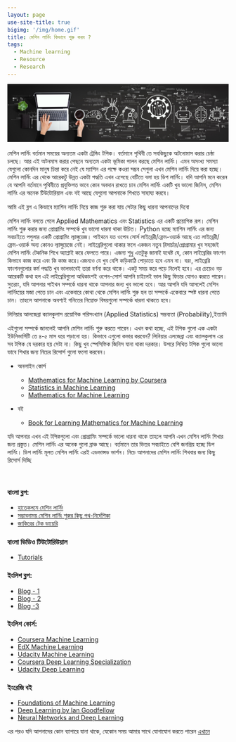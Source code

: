 ```yaml
---
layout: page
use-site-title: true
bigimg: '/img/home.gif'
title: মেশিন লার্নিং কিভাবে শুরু করব ? 
tags:
  - Machine learning
  - Resource
  - Research
---
```

<p align="center">
  <img  src="/img/ml.jpeg">
</p>
মেশিন লার্নিং বর্তমান সময়ের অন্যতম একটা ট্রেন্ডিং টপিক। বর্তমানে পৃথিবী তে সবকিছুকে অটনোমাস করার চেষ্ঠা চলছে। আর এই অটনমাস করার পেছনে অন্যতম একটা ভূমিকা পালন করছে মেশিন লার্নিং। এমন অসংখ্য সমস্যা যেগুলো কোনদিন মানুষ চিন্তা করে নেই যে ম্যাশিন এর পক্ষে কওরা সম্ভব সেগুলা এখন মেশিন লার্নিং দিয়ে করা হচ্ছে। মেশিন লার্নিং এর থেকে আরেকটু উন্নত একটা পদ্ধতি এখন এসেছে যেটিতে বলা হয় ডিপ লার্নিং। যদি আপনি মনে করেন যে আপনি বর্তমানে পৃথিবীতে প্রযুক্তিগত ভাবে কোন অবদান রাখতে চান মেশিন লার্নিং একটি খুব ভালো জিনিস, মেশিন লার্নিং এর অনেক টিউটোরিয়াল এবং বই আছে যেগুলো আপনাকে শিখতে সাহায্য করবে।

আমি এই ব্লগ এ কিভাবে ম্যাশিন লার্নিং নিয়ে কাজ শুরু করা যায় সেটার কিছু ধারনা আপনাদের দিবো

মেশিন লার্নিং বলতে গেলে Applied Mathematics এবং Statistics এর একটি প্রয়োগিক রূপ। মেশিন লার্নিং শুরু করার জন্য প্রোগ্রামিং সম্পর্কে খুব ভালো ধারনা থাকা উচিত। Python হচ্ছে ম্যাশিন লার্নিং এর জন্য সবচাইতে পপুলার একটি প্রোগ্রামিং ল্যাঙ্গুয়েজ। পাইথনে যত ওপেন সোর্স লাইব্রেরী/ফ্রেম-ওয়ার্ক আছে এত লাইব্রেরী/ফ্রেম-ওয়ার্ক অন্য কোনও ল্যাঙ্গুয়েজে নেই। লাইব্রেরিগুলো থাকার ফলে একজন নতুন রিসার্চার/প্রোগ্রামার খুব সহজেই মেশিন লার্নিং টেকনিক শিখে অ্যাপ্লাই করে ফেলতে পারে। এজন্য শুধু এতটুকু জানাই যথেষ্ট যে, কোন লাইব্রেরির ফাংশন কিভাবে কাজ করে এবং কি কাজ করে।এজন্যও যে খুব বেশি কড়িকাঠি পোড়াতে হবে এমন না। বরং, লাইব্রেরি ফাংশনগুলোর কর্ম পদ্ধতি খুব ভালভাবেই তারা বর্ণনা করে থাকে। একটু সময় করে পড়ে নিলেই হবে। এর চেয়েও বড় আরেকটি কথা হল এই লাইব্রেরিগুলো অধিকাংশই ওপেন-সোর্স আপনি চাইলেই ভাল কিছু ফিচার যোগও করতে পারেন। সুতরাং, যদি আপনার পাইথন সম্পর্কে ধারনা থাকে আপনার জন্য খুব ভালো হবে।  আর আপনি যদি আসলেই মেশিন লার্নিংয়ের মজা পেতে চান এবং একেবারে কোথা থেকে মেশিন লার্নিং শুরু হল তা সম্পর্কে একেবারে স্পষ্ট ধারনা পেতে চান। তাহলে আপনাকে অবশ্যই গনিতের নিম্নোক্ত বিষয়গুলো সম্পর্কে ধারনা থাকতে হবে।

লিনিয়ার আলজেব্রা
ক্যালকুলাস
প্রয়োগিক পরিসংখ্যান (Applied Statistics)
সম্ভব্যতা (Probability),ইত্যাদি

এইগুলো সম্পর্কে জানলেই আপনি মেশিন লার্নিং শুরু করতে পারেন। এখন কথা হচ্ছে, এই টপিক গুলো এক একটা ইউনিভার্সিটি তে ৪-৫ মাস ধরে পড়ানো হয়। কিভাবে এগুলো কভার করবেন? লিনিয়ার এলজেব্রা এবং ক্যালকুলাস এর সব টপিক যে দরকার হয় সেটা না। কিছু খুব স্পেসিফিক জিনিস যানা থাকা দরকার। উপরে লিখিত টপিক গুলো ভালো ভাবে শিখার জন্য নিচের রিসোর্স গুলো ফলো করবেন। 

* অনলাইন কোর্স
  * [Mathematics for Machine Learning by Coursera](https://www.coursera.org/specializations/mathematics-machine-learning)
  * [Statistics in Machine Learning](https://www.youtube.com/watch?v=GGZfVeZs_v4&list=PLZoTAELRMXVMhVyr3Ri9IQ-t5QPBtxzJO)
  * [Mathematics for Machine Learning](https://www.youtube.com/watch?v=vLJcduC4lBM&list=PLcQCwsZDEzFmlSc6levE3UV9rZ8yY-D_7)

* বই 
  * [Book for Learning Mathematics for Machine Learning](https://mml-book.github.io/book/mml-book.pdf)



যদি আপনার এখন এই টপিকগুলো  এবং প্রোগ্রামিং সম্পর্কে ভালো ধারনা থাকে তাহলে আপনি এখন মেশিন লার্নিং শিখার জন্য প্রস্তুত। মেশিন লার্নিং এর অনেক গুলো ব্রাঞ্চ আছে। বর্তমানে তার ভিতর সবচাইতে বেশি জনপ্রিয় হচ্ছে ডিপ লার্নিং। ডিপ লার্নিং মূলত মেশিন লার্নিং এরই এডভান্সড ভার্শন। নিচে আপনাদের মেশিন লার্নিং শিখবার জন্য কিছু রিসোর্স দিচ্ছি 


<br/>

### বাংলা ব্লগ: <br/>
* [হাতেকলমে মেশিন লার্নিং](https://goo.gl/zvcKt2) <br/>
* [সম্ভাবনাময় মেশিন লার্নিং শুরুর কিছু পথ-নির্দেশিকা](https://goo.gl/PmGSDK) <br/>
* [জাকিরের টেক ডায়েরি](https://goo.gl/FaKwQw) <br/>

### বাংলা ভিডিও টিউটোরিউয়াল <br/>
* [Tutorials](https://www.youtube.com/watch?v=-0eynkikmno&list=PL_SlMximwEb4vtf9XDV_iJXtGSZc3Qtz5)<br/>

### ইংলিশ ব্লগ: <br/>
* [Blog - 1](https://goo.gl/8t2Fr8)<br/>
* [Blog - 2](https://goo.gl/9MMWPK)<br/>
* [Blog -3](https://goo.gl/sf8n4U)<br/>

### ইংলিশ কোর্স: <br/>
* [Coursera Machine Learning](https://goo.gl/TJZUmy)<br/>
* [EdX Machine Learning](https://goo.gl/fWHmdL)<br/>
* [Udacity Machine Learning](https://goo.gl/kM4eYH)<br/>
* [Coursera Deep Learning Specialization](https://www.coursera.org/specializations/deep-learning)<br/>
* [Udacity Deep Learning](https://www.udacity.com/course/intro-to-tensorflow-for-deep-learning--ud187)<br/>

### ইংরেজি  বই<br/>
* [Foundations of Machine Learning](https://cs.nyu.edu/~mohri/mlbook/)
* [Deep Learning by Ian Goodfellow](https://www.deeplearningbook.org/)
* [Neural Networks and Deep Learning](http://neuralnetworksanddeeplearning.com/)

এর পরও যদি আপনাদের কোন ব্যাপারে যানা থাকে, যেকোন সময় আমার সাথে যোগাযোগ করতে পারেন [এখানে](mailto:shopon@uap-bd.edu?subject=[GitHub]%20Source%20Han%20Sans)

 

